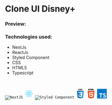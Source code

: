 # Clone UI Disney+

### Preview:





### Technologies used:
 - NextJs
 - ReactJs
 - Styled Component
 - CSS
 - HTML5
 - Typescript
 <br/>
 
<code><img height="32" src="https://user-images.githubusercontent.com/22135548/102849445-ee5c3180-43f5-11eb-8fae-6362d02db1e5.png" alt="NextJS"/></code>
<code><img height="32" src="https://raw.githubusercontent.com/github/explore/80688e429a7d4ef2fca1e82350fe8e3517d3494d/topics/react/react.png" alt="React"/></code>
<code><img height="32" src="https://user-images.githubusercontent.com/22135548/102849454-f3b97c00-43f5-11eb-9e13-5927921b4d3f.png" alt="Styled Component"/></code>
<code><img height="32" src="https://raw.githubusercontent.com/github/explore/80688e429a7d4ef2fca1e82350fe8e3517d3494d/topics/css/css.png" alt="CSS"/></code>
<code><img height="32" src="https://raw.githubusercontent.com/github/explore/80688e429a7d4ef2fca1e82350fe8e3517d3494d/topics/html/html.png" alt="HTML5"/></code>
<code><img height="32" src="https://raw.githubusercontent.com/github/explore/80688e429a7d4ef2fca1e82350fe8e3517d3494d/topics/typescript/typescript.png" alt="Typescript"/></code>
<br/>



